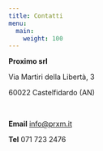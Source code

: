 ```yaml
---
title: Contatti
menu:
  main:
    weight: 100
---
```


**Proximo srl**

Via Martiri della Libertà, 3

60022 Castelfidardo (AN)

<br/>

**Email** info@prxm.it

**Tel** 071 723 2476